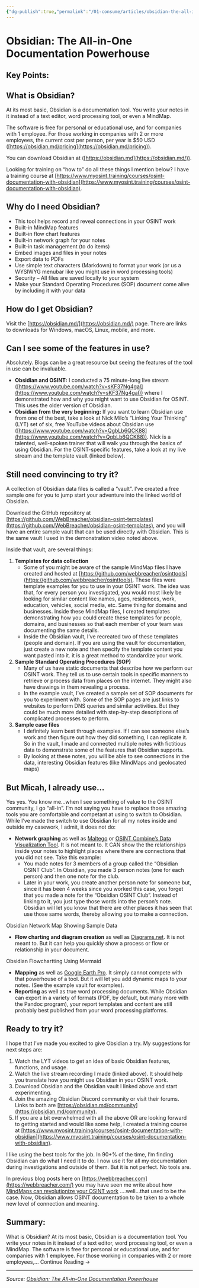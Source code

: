 ```yaml
---
{"dg-publish":true,"permalink":"/01-consume/articles/obsidian-the-all-in-one-documentation-powerhouse/","title":"Obsidian: The All-in-One Documentation Powerhouse"}
---
```



# Obsidian: The All-in-One Documentation Powerhouse

## Key Points:
## What is Obsidian?

At its most basic, Obsidian is a documentation tool. You write your notes in it instead of a text editor, word processing tool, or even a MindMap.

The software is free for personal or educational use, and for companies with 1 employee. For those working in companies with 2 or more employees, the current cost per person, per year is $50 USD ([https://obsidian.md/pricing](https://obsidian.md/pricing)).

You can download Obsidian at ([https://obsidian.md](https://obsidian.md/)).

Looking for training on “how to” do all these things I mention below? I have a training course at [https://www.myosint.training/courses/osint-documentation-with-obsidian](https://www.myosint.training/courses/osint-documentation-with-obsidian).

## Why do I need Obsidian?

- This tool helps record and reveal connections in your OSINT work
- Built-in MindMap features
- Built-in flow chart features
- Built-in network graph for your notes
- Built-in task management (to do items)
- Embed images and files in your notes
- Export data to PDFs
- Use simple text characters (Markdown) to format your work (or us a WYSIWYG menubar like you might use in word processing tools)
- Security – All files are saved locally to your system
- Make your Standard Operating Procedures (SOP) document come alive by including it with your data

## How do I get Obsidian?

Visit the [https://obsidian.md/](https://obsidian.md/) page. There are links to downloads for Windows, macOS, Linux, mobile, and more.

## Can I see some of the features in use?

Absolutely. Blogs can be a great resource but seeing the features of the tool in use can be invaluable.

- **Obsidian and OSINT:** I conducted a 75 minute-long live stream ([https://www.youtube.com/watch?v=sKF37Ng4gaI](https://www.youtube.com/watch?v=sKF37Ng4gaI)) where I demonstrated how and why you might want to use Obsidian for OSINT. This uses the older version of Obsidian.
- **Obsidian from the very beginning:** If you want to learn Obsidian use from one of the best, take a look at Nick Milo’s “Linking Your Thinking” (LYT) set of six, free YouTube videos about Obsidian use ([https://www.youtube.com/watch?v=QgbLb6QCK88](https://www.youtube.com/watch?v=QgbLb6QCK88)). Nick is a talented, well-spoken trainer that will walk you through the basics of using Obsidian. For the OSINT-specific features, take a look at my live stream and the template vault (linked below).

## Still need convincing to try it?

A collection of Obsidian data files is called a “vault”. I’ve created a free sample one for you to jump start your adventure into the linked world of Obsidian.

Download the GitHub repository at [https://github.com/WebBreacher/obsidian-osint-templates](https://github.com/WebBreacher/obsidian-osint-templates), and you will have an entire sample vault that can be used directly with Obsidian. This is the same vault I used in the demonstration video noted above.

Inside that vault, are several things:

1. **Templates for data collection**
	- Some of you might be aware of the sample MindMap files I have created and hosted at [https://github.com/webbreacher/osinttools](https://github.com/webbreacher/osinttools). These files were template examples for you to use in your OSINT work. The idea was that, for every person you investigated, you would most likely be looking for similar content like names, ages, residences, work, education, vehicles, social media, etc. Same thing for domains and businesses. Inside these MindMap files, I created templates demonstrating how you could create these templates for people, domains, and businesses so that each member of your team was documenting the same details.
	- Inside the Obsidian vault, I’ve recreated two of these templates (people and domain). If you are using the vault for documentation, just create a new note and then specify the template content you want pasted into it. it is a great method to standardize your work.
2. **Sample Standard Operating Procedures (SOP)**
	- Many of us have static documents that describe how we perform our OSINT work. They tell us to use certain tools in specific manners to retrieve or process data from places on the internet. They might also have drawings in them revealing a process.
	- In the example vault, I’ve created a sample set of SOP documents for you to experiment with. Some of the SOP pages are just links to websites to perform DNS queries and similar activities. But they could be much more detailed with step-by-step descriptions of complicated processes to perform.
3. **Sample case files**
	- I definitely learn best through examples. If I can see someone else’s work and then figure out how they did something, I can replicate it. So in the vault, I made and connected multiple notes with fictitious data to demonstrate some of the features that Obsidian supports.
	- By looking at these notes, you will be able to see connections in the data, interesting Obsidian features (like MindMaps and geolocated maps)

## But Micah, I already use…

Yes yes. You know me…when I see something of value to the OSINT community, I go “all-in”. I’m not saying you have to replace those amazing tools you are comfortable and competant at using to switch to Obsidian. While I’ve made the switch to use Obsidian for all my notes inside and outside my casework, I admit, it does not do:

- **Network graphing** as well as [Maltego](https://www.maltego.com/) or [OSINT Combine’s Data Visualization Tool](http://osintcombine.tools/). It is not meant to. It CAN show the the relationships inside your notes to highlight places where there are connections that you did not see. Take this example:
	- You made notes for 3 members of a group called the “Obsidian OSINT Club”. In Obsidian, you made 3 person notes (one for each person) and then one note for the club.
	- Later in your work, you create another person note for someone but, since it has been 4 weeks since you worked this case, you forget that you made a note for the “Obsidian OSINT Club”. Instead of linking to it, you just type those words into the person’s note. Obsidian will let you know that there are other places it has seen that use those same words, thereby allowing you to make a connection.

Obsidian Network Map Showing Sample Data

- **Flow charting and diagram creation** as well as [Diagrams.net](https://www.diagrams.net/). It is not meant to. But it can help you quickly show a process or flow or relationship in your document.

Obsidian Flowchartting Using Mermaid

- **Mapping** as well as [Google Earth Pro](https://www.google.com/earth/versions/). It simply cannot compete with that powerhouse of a tool. But it will let you add dynamic maps to your notes. (See the example vault for examples).
- **Reporting** as well as true word processing documents. While Obsidian can export in a variety of formats (PDF, by default, but many more with the Pandoc program), your report templates and content are still probably best published from your word processing platforms.

## Ready to try it?

I hope that I’ve made you excited to give Obsidian a try. My suggestions for next steps are:

1. Watch the LYT videos to get an idea of basic Obsidian features, functions, and usage.
2. Watch the live stream recording I made (linked above). It should help you translate how you might use Obsidian in your OSINT work.
3. Download Obsidian and the Obsidian vault I linked above and start experimenting.
4. Join the amazing Obsidian Discord community or visit their forums. Links to both are [https://obsidian.md/community](https://obsidian.md/community).
5. If you are a bit overwhelmed with all the above OR are looking forward to getting started and would like some help, I created a training course at [https://www.myosint.training/courses/osint-documentation-with-obsidian](https://www.myosint.training/courses/osint-documentation-with-obsidian).

I like using the best tools for the job. In 90+% of the time, I’m finding Obsidian can do what I need it to do. I now use it for all my documentation during investigations and outside of them. But it is not perfect. No tools are.

In previous blog posts here on [https://webbreacher.com](https://webbreacher.com/) you may have seen me write about how [MindMaps can revolutionize your OSINT work](https://webbreacher.com/2018/07/12/osint-map/) ….well…that used to be the case. Now, Obsidian allows OSINT documentation to be taken to a whole new level of connection and meaning.

## Summary:
What is Obsidian? At its most basic, Obsidian is a documentation tool. You write your notes in it instead of a text editor, word processing tool, or even a MindMap. The software is free for personal or educational use, and for companies with 1 employee. For those working in companies with 2 or more employees,... Continue Reading →

---

*Source: [Obsidian: The All-in-One Documentation Powerhouse](https://webbreacher.com/2022/03/15/obsidian/)*
